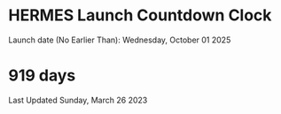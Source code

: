 # HERMES Launch Countdown Clock

Launch date (No Earlier Than): Wednesday, October 01 2025
# 919 days

Last Updated Sunday, March 26 2023